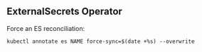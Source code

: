 ## ExternalSecrets Operator

Force an ES reconciliation:

```
kubectl annotate es NAME force-sync=$(date +%s) --overwrite
```

